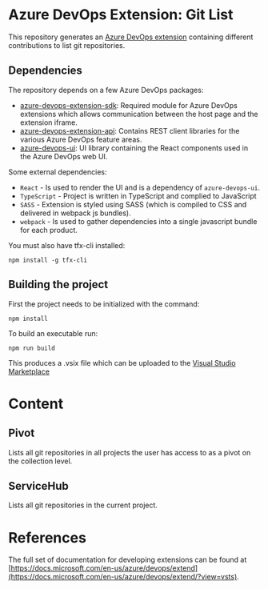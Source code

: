 # Azure DevOps Extension: Git List

This repository generates an [Azure DevOps extension](https://docs.microsoft.com/en-us/azure/devops/extend/overview?view=vsts) containing different contributions to list git repositories.

## Dependencies

The repository depends on a few Azure DevOps packages:

- [azure-devops-extension-sdk](https://github.com/Microsoft/azure-devops-extension-sdk): Required module for Azure DevOps extensions which allows communication between the host page and the extension iframe.
- [azure-devops-extension-api](https://github.com/Microsoft/azure-devops-extension-api): Contains REST client libraries for the various Azure DevOps feature areas.
- [azure-devops-ui](https://developer.microsoft.com/azure-devops): UI library containing the React components used in the Azure DevOps web UI.

Some external dependencies:
- `React` - Is used to render the UI and is a dependency of `azure-devops-ui`.
- `TypeScript` - Project is written in TypeScript and complied to JavaScript
- `SASS` - Extension is styled using SASS (which is compiled to CSS and delivered in webpack js bundles).
- `webpack` - Is used to gather dependencies into a single javascript bundle for each product.

You must also have tfx-cli installed:

    npm install -g tfx-cli

## Building the project

First the project needs to be initialized with the command:

    npm install

To build an executable run:

    npm run build

This produces a .vsix file which can be uploaded to the [Visual Studio Marketplace](https://marketplace.visualstudio.com/azuredevops)

# Content

## Pivot

Lists all git repositories in all projects the user has access to as a pivot on the collection level.

## ServiceHub

Lists all git repositories in the current project.

# References

The full set of documentation for developing extensions can be found at [https://docs.microsoft.com/en-us/azure/devops/extend](https://docs.microsoft.com/en-us/azure/devops/extend/?view=vsts).
